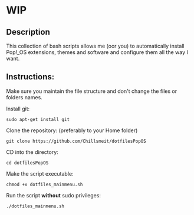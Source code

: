 # WIP

## Description

This collection of bash scripts allows me (oor you) to automatically install Pop!_OS extensions, themes and software and configure them all the way I want. <br>

## Instructions:

Make sure you maintain the file structure and don't change the files or folders names.<br>

Install git:
```
sudo apt-get install git
```
Clone the repository: (preferably to your Home folder)
```
git clone https://github.com/Chillsmeit/dotfilesPopOS
```
CD into the directory:
```
cd dotfilesPopOS
```
Make the script executable:
```
chmod +x dotfiles_mainmenu.sh
```
Run the script **without** sudo privileges:
```
./dotfiles_mainmenu.sh
```
